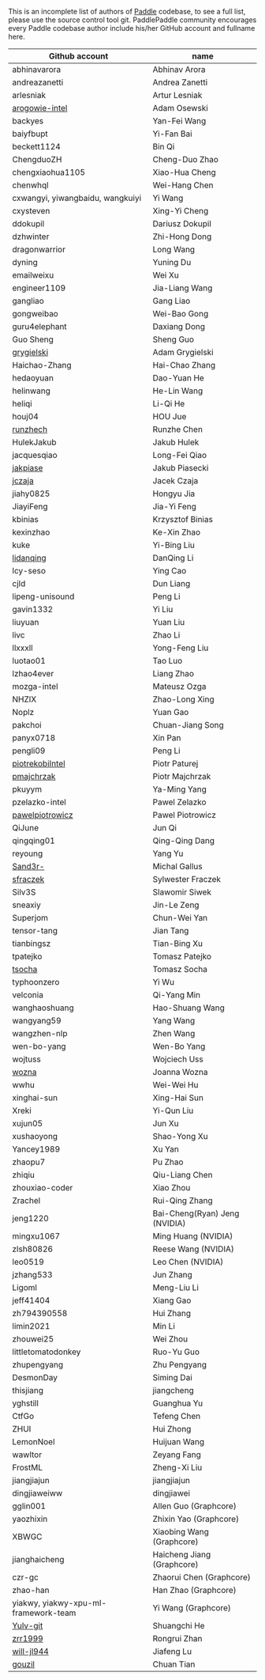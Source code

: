 This is an incomplete list of authors of [Paddle](https://github.com/PaddlePaddle/Paddle/) codebase, to see a full list, please use the source control tool git. PaddlePaddle community encourages every Paddle codebase author include his/her GitHub account and fullname here.


| Github account | name |
|---|---|
| abhinavarora | Abhinav Arora |
| andreazanetti | Andrea Zanetti |
| arlesniak | Artur Lesniak |
| [arogowie-intel](https://raw.githubusercontent.com/jakpiase/Paddle/new_paddle_intel_authors/img/img.jpg) | Adam Osewski |
| backyes | Yan-Fei Wang |
| baiyfbupt | Yi-Fan Bai |
| beckett1124 | Bin Qi |
| ChengduoZH | Cheng-Duo Zhao|
| chengxiaohua1105 | Xiao-Hua Cheng |
| chenwhql | Wei-Hang Chen |
| cxwangyi, yiwangbaidu, wangkuiyi | Yi Wang |
| cxysteven | Xing-Yi Cheng |
| ddokupil | Dariusz Dokupil |
| dzhwinter | Zhi-Hong Dong |
| dragonwarrior | Long Wang |
| dyning | Yuning Du |
| emailweixu | Wei Xu |
| engineer1109 | Jia-Liang Wang |
| gangliao | Gang Liao |
| gongweibao | Wei-Bao Gong |
| guru4elephant | Daxiang Dong |
| Guo Sheng | Sheng Guo |
| [grygielski](https://raw.githubusercontent.com/jczaja/Paddle/paddle-poland-team/doc/images/paddle_poland_team.jpg)| Adam Grygielski |
| Haichao-Zhang | Hai-Chao Zhang |
| hedaoyuan | Dao-Yuan He |
| helinwang | He-Lin Wang |
| heliqi | Li-Qi He |
| houj04 | HOU Jue |
| [runzhech](https://github.com/runzhech) | Runzhe Chen |
| HulekJakub | Jakub Hulek |
| jacquesqiao | Long-Fei Qiao |
| [jakpiase](https://raw.githubusercontent.com/jakpiase/Paddle/new_paddle_intel_authors/img/img.jpg) | Jakub Piasecki |
| [jczaja](https://raw.githubusercontent.com/jakpiase/Paddle/new_paddle_intel_authors/img/img.jpg) | Jacek Czaja |
| jiahy0825 | Hongyu Jia |
| JiayiFeng | Jia-Yi Feng |
| kbinias | Krzysztof Binias |
| kexinzhao | Ke-Xin Zhao |
| kuke | Yi-Bing Liu |
| [lidanqing](https://raw.githubusercontent.com/jczaja/Paddle/paddle-poland-team/doc/images/paddle_poland_team.jpg) | DanQing Li |
| lcy-seso | Ying Cao |
| cjld | Dun Liang |
| lipeng-unisound | Peng Li |
| gavin1332 | Yi Liu |
| liuyuan | Yuan Liu |
| livc | Zhao Li |
| llxxxll | Yong-Feng Liu |
| luotao01 | Tao Luo |
| lzhao4ever | Liang Zhao |
| mozga-intel | Mateusz Ozga |
| NHZlX | Zhao-Long Xing |
| Noplz | Yuan Gao |
| pakchoi | Chuan-Jiang Song |
| panyx0718 | Xin Pan |
| pengli09 | Peng Li |
| [piotrekobiIntel](https://raw.githubusercontent.com/jakpiase/Paddle/new_paddle_intel_authors/img/img.jpg) | Piotr Paturej |
| [pmajchrzak](https://raw.githubusercontent.com/jakpiase/Paddle/new_paddle_intel_authors/img/img.jpg) | Piotr Majchrzak |
| pkuyym | Ya-Ming Yang |
| pzelazko-intel | Pawel Zelazko |
| [pawelpiotrowicz](https://raw.githubusercontent.com/jczaja/Paddle/paddle-poland-team/doc/images/paddle_poland_team.jpg)  | Pawel Piotrowicz |
| QiJune | Jun Qi |
| qingqing01 | Qing-Qing Dang |
| reyoung | Yang Yu |
| [Sand3r-](https://raw.githubusercontent.com/jczaja/Paddle/paddle-poland-team/doc/images/paddle_poland_team.jpg)| Michal Gallus |
| [sfraczek](https://raw.githubusercontent.com/jakpiase/Paddle/new_paddle_intel_authors/img/img.jpg)| Sylwester Fraczek |
| Silv3S | Slawomir Siwek |
| sneaxiy | Jin-Le Zeng |
| Superjom | Chun-Wei Yan |
| tensor-tang | Jian Tang |
| tianbingsz | Tian-Bing Xu |
| tpatejko | Tomasz Patejko |
| [tsocha](https://raw.githubusercontent.com/jakpiase/Paddle/new_paddle_intel_authors/img/img.jpg) | Tomasz Socha |
| typhoonzero | Yi Wu |
| velconia | Qi-Yang Min |
| wanghaoshuang | Hao-Shuang Wang |
| wangyang59 | Yang Wang |
| wangzhen-nlp | Zhen Wang |
| wen-bo-yang | Wen-Bo Yang |
| wojtuss | Wojciech Uss |
| [wozna](https://raw.githubusercontent.com/jakpiase/Paddle/new_paddle_intel_authors/img/img.jpg)| Joanna Wozna |
| wwhu | Wei-Wei Hu |
| xinghai-sun | Xing-Hai Sun |
| Xreki | Yi-Qun Liu |
| xujun05 | Jun Xu |
| xushaoyong | Shao-Yong Xu |
| Yancey1989 | Xu Yan |
| zhaopu7 | Pu Zhao |
| zhiqiu | Qiu-Liang Chen |
| zhouxiao-coder | Xiao Zhou |
| Zrachel | Rui-Qing Zhang |
| jeng1220 | Bai-Cheng(Ryan) Jeng (NVIDIA) |
| mingxu1067 | Ming Huang (NVIDIA) |
| zlsh80826 | Reese Wang (NVIDIA) |
| leo0519 | Leo Chen (NVIDIA) |
| jzhang533 | Jun Zhang |
| Ligoml | Meng-Liu Li |
| jeff41404 | Xiang Gao |
| zh794390558 | Hui Zhang |
| limin2021 | Min Li |
| zhouwei25 | Wei Zhou |
| littletomatodonkey | Ruo-Yu Guo |
| zhupengyang | Zhu Pengyang |
| DesmonDay | Siming Dai |
| thisjiang | jiangcheng |
| yghstill | Guanghua Yu |
| CtfGo | Tefeng Chen |
| ZHUI | Hui Zhong|
| LemonNoel | Huijuan Wang |
| wawltor | Zeyang Fang |
| FrostML | Zheng-Xi Liu |
| jiangjiajun | jiangjiajun |
| dingjiaweiww | dingjiawei |
| gglin001 | Allen Guo (Graphcore) |
| yaozhixin | Zhixin Yao (Graphcore) |
| XBWGC | Xiaobing Wang (Graphcore) |
| jianghaicheng | Haicheng Jiang (Graphcore) |
| czr-gc | Zhaorui Chen (Graphcore) |
| zhao-han | Han Zhao (Graphcore) |
| yiakwy, yiakwy-xpu-ml-framework-team | Yi Wang (Graphcore) |
| [Yulv-git](https://github.com/Yulv-git) | Shuangchi He |
| [zrr1999](https://github.com/zrr1999) | Rongrui Zhan |
| [will-jl944](https://github.com/will-jl944) | Jiafeng Lu |
| [gouzil](https://github.com/gouzil) | Chuan Tian |
